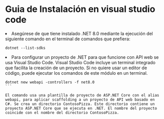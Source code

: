 # Guia de Instalación en visual studio code

<li>
Asegúrese de que tiene instalado .NET 8.0 mediante la ejecución del siguiente comando en el terminal de comandos que prefiera:
</li>

```CLI de .NET
dotnet --list-sdks
```
<li>
Para configurar un proyecto de .NET para que funcione con API web se usa Visual Studio Code. Visual Studio Code incluye un terminal integrado que facilita la creación de un proyecto. Si no quiere usar un editor de código, puede ejecutar los comandos de este módulo en un terminal.
</li>

``````CLI de .NET
dotnet new webapi -controllers -f net8.0
```

El comando usa una plantilla de proyecto de ASP.NET Core con el alias webapi, para aplicar scaffolding a un proyecto de API web basado en C#. Se crea un directorio ContosoPizza. Este directorio contiene un proyecto ASP.NET Core que se ejecuta en .NET. El nombre del proyecto coincide con el nombre del directorio ContosoPizza.
